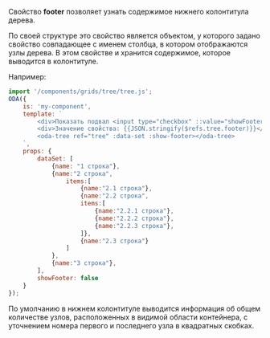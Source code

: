 Свойство **footer** позволяет узнать содержимое нижнего колонтитула дерева.

По своей структуре это свойство является объектом, у которого задано свойство совпадающее с именем столбца, в котором отображаются узлы дерева. В этом свойстве и хранится содержимое, которое выводится в колонтитуле.

Например:

```javascript _run_line_edit_loadoda_[my-component.js]_h=220_
import '/components/grids/tree/tree.js';
ODA({
    is: 'my-component',
    template: `
        <div>Показать подвал <input type="checkbox" ::value="showFooter"></div>
        <div>Значение свойства: {{JSON.stringify($refs.tree.footer)}}</div>
        <oda-tree ref="tree" :data-set :show-footer></oda-tree>
    `,
    props: {
        dataSet: [
            {name: "1 строка"},
            {name:"2 строка",
                items:[
                    {name:"2.1 строка"},
                    {name:"2.2 строка",
                    items:[
                        {name:"2.2.1 строка"},
                        {name:"2.2.2 строка"},
                        {name:"2.2.3 строка"},
                    ]},
                    {name:"2.3 строка"}
                ]
            },
            {name:"3 строка"},
        ],
        showFooter: false
    }
});
```

По умолчанию в нижнем колонтитуле выводится информация об общем количестве узлов, расположенных в видимой области контейнера, с уточнением номера первого и последнего узла в квадратных скобках.
